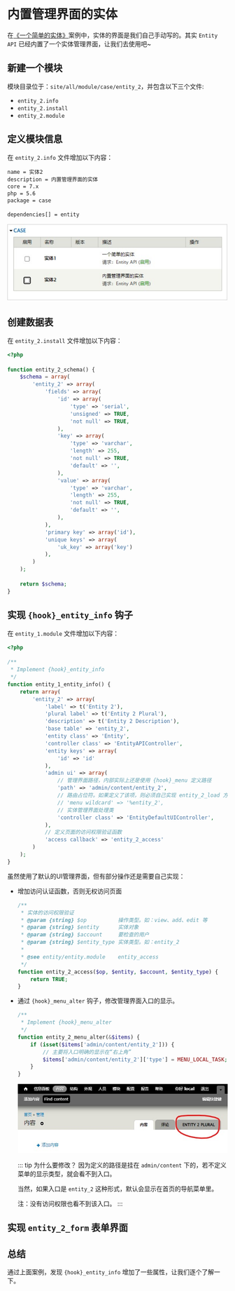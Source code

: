 # 内置管理界面的实体
在[《一个简单的实体》](/v7/module/entity/1.md)案例中，实体的界面是我们自己手动写的。其实 `Entity API` 已经内置了一个实体管理界面，让我们去使用吧~


## 新建一个模块
模块目录位于：`site/all/module/case/entity_2`，并包含以下三个文件:
- `entity_2.info`
- `entity_2.install`
- `entity_2.module`


## 定义模块信息
在 `entity_2.info` 文件增加以下内容：
```info
name = 实体2
description = 内置管理界面的实体
core = 7.x
php = 5.6
package = case

dependencies[] = entity
```

![](./../../../.vuepress/public/images/module/entity/2-1.jpg)

## 创建数据表
在 `entity_2.install` 文件增加以下内容：
```php
<?php

function entity_2_schema() {
    $schema = array(
        'entity_2' => array(
            'fields' => array(
                'id' => array(
                    'type' => 'serial',
                    'unsigned' => TRUE,
                    'not null' => TRUE,
                ),
                'key' => array(
                    'type' => 'varchar',
                    'length' => 255,
                    'not null' => TRUE,
                    'default' => '',
                ),
                'value' => array(
                    'type' => 'varchar',
                    'length' => 255,
                    'not null' => TRUE,
                    'default' => '',
                ),
            ),
            'primary key' => array('id'),
            'unique keys' => array(
                'uk_key' => array('key')
            ),
        )
    );

    return $schema;
}
```


## 实现 `{hook}_entity_info` 钩子
在 `entity_1.module` 文件增加以下内容：
```php
<?php

/**
 * Implement {hook}_entity_info
 */
function entity_1_entity_info() {
    return array(
        'entity_2' => array(
            'label' => t('Entity 2'),
            'plural label' => t('Entity 2 Plural'),
            'description' => t('Entity 2 Description'),
            'base table' => 'entity_2',
            'entity class' => 'Entity',
            'controller class' => 'EntityAPIController',
            'entity keys' => array(
                'id' => 'id'
            ),
            'admin ui' => array(
                // 管理界面路径，内部实际上还是使用 {hook}_menu 定义路径
                'path' => 'admin/content/entity_2',
                // 路由占位符。如果定义了该项，则必须自己实现 entity_2_load 方法。默认：entity_object
                // 'menu wildcard' => '%entity_2',
                // 实体管理界面处理类
                'controller class' => 'EntityDefaultUIController',
            ),
            // 定义页面的访问权限验证函数
            'access callback' => 'entity_2_access'
        )
    );
}
```



虽然使用了默认的UI管理界面，但有部分操作还是需要自己实现：
- 增加访问认证函数，否则无权访问页面
    ```php
    /**
     * 实体的访问权限验证
     * @param {string} $op          操作类型。如：view、add、edit 等
     * @param {string} $entity      实体对象
     * @param {string} $account     要检查的用户
     * @param {string} $entity_type 实体类型。如：entity_2
     *
     * @see entity/entity.module    entity_access
     */
    function entity_2_access($op, $entity, $account, $entity_type) {
        return TRUE;
    }
    ```

- 通过 `{hook}_menu_alter` 钩子，修改管理界面入口的显示。
    ```php
    /**
     * Implement {hook}_menu_alter
     */
    function entity_2_menu_alter(&$items) {
        if (isset($items['admin/content/entity_2'])) {
            // 主要将入口明确的显示在“右上角”
            $items['admin/content/entity_2']['type'] = MENU_LOCAL_TASK;
        }
    }
    ```
    ![](./../../../.vuepress/public/images/module/entity/2-2.jpg)

    ::: tip 为什么要修改？
    因为定义的路径是挂在 `admin/content` 下的，若不定义菜单的显示类型，就会看不到入口。

    当然，如果入口是 `entity_2` 这种形式，默认会显示在首页的导航菜单里。

    注：没有访问权限也看不到该入口。
    :::


## 实现 `entity_2_form` 表单界面




## 总结
通过上面案例，发现 `{hook}_entity_info` 增加了一些属性，让我们逐个了解一下。


